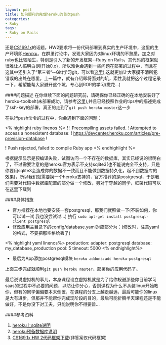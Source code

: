 ```yaml
---
layout: post
title: 如何顺利的完成heroku的首次push
categories:
- Ruby
tags:
- Ruby on Rails
---
```



还是[CS169.1x](http://www.xuetangx.com/courses/UC_BerkeleyX/CS169_1x_1/)的话题，HW2要求将一份代码部署到真实的生产环境中，这里的生产环境即[Heroku](https://heroku.com)。在群里讨论中，发现大家因为对linux环境的不熟悉，加之对ruby也比较陌生，特别是引入了新的开发框架--Ruby on Rails，其代码的框架就很难让人搞明白(刚开始0.o)，所以难免会遇到一些问题在部署的过程中，而且在这其中还引入了“第三者”--Git(学习git，可以看[这里](http://lazybios.github.com/2014/05/relearn-git-of-notes/)),这就更加让大家摸不清所犯错误的出处在哪里，上一篇中，就有介绍即将面对的坑，索性我就把这个过程记录一下，希望能帮大家避开这个坑，专心到ROR的学习(撒花...)

####问题描述
在你继续下面的问题研究前，请确保你已经正确的在本地安装好了heroku-toolbelt(未部署成功，请参考[这里](http://freshstu.com/2014/09/repair-heroku-toolbelt-install-failure-in-ubuntu11-10/)),并且已经按照作业的tips中的描述完成了ssh-key的部署，真正的走到了`git push heroku master`这一步

在执行push命令的过程中，你会遇到下面的问题：

<% highlight ruby linenos %>
 !
 !     Precompiling assets failed.
 !     Attempted to access a nonexistent database:
 !     https://devcenter.heroku.com/articles/pre-provision-database
 !

 !     Push rejected, failed to compile Ruby app
<% endhighlight %>

根据提示显示是预编译失败，试图访问一个不存在的数据库，其实已经说的很明白了，不过需要注意的是heroku官方表示不支持sqlite3(也不能说完全不支持，只是你要用sqlite3会造成你的数据不一致而且不能做到数据持久化，起不到数据库的效果)，所以我们就需要换一个heroku支持的，官方推荐的是postgresql，于是我们需要对代码中数据库配置的部分做一个修改，另对于穿越的同学，框架代码可以在[这里](http://www.xuetangx.com/c4x/UC_BerkeleyX/CS169_1x_1/asset/rails-intro.zip)下载到

####具体措施
+ 官方推荐在本地也要安装一套postgresql，那我们就照做一下(不装如何，你可以试一试 我也没尝试过...) 执行 `sudo apt-get install postgresql-client postgresql`
+ 修改应用主目录下的config/database.yaml对应部分为：(修改时，注意yaml的格式，不要把那空格给丢了)

<% highlight yaml linenos%>
production:
  adapter: postgresql
  database: my_database_production
  pool: 5
  timeout: 5000
<% endhighlight%>

+ 最后为App添加postgresql模块 `heroku addons:add heroku-postgresql`

上面三步完成就顺利`git push heroku master`，部署你的应用代码了。

最后说说虚拟机的事儿，本身课程设立虚拟机就是为了给你规避那些你目前学习saas的过程中不必要的问题，以防让你分心，否则课程为什么不从装linux开始教你，但有的同学偏偏要本末倒置，在课程的分支上越走越远，最后可能你的linux是大有进步，但那并不能帮你完成现阶段的目的，最后可能折腾半天课程还是不能做好，不是你没下对工夫，只能说明你不得要旨...

####参考资料
1. [heroku上sqlite说明](https://devcenter.heroku.com/articles/sqlite3)
2. [heroku预备数据库说明](https://devcenter.heroku.com/articles/pre-provision-database)
3. [CS169.1x HW 2代码框架下载](http://www.xuetangx.com/c4x/UC_BerkeleyX/CS169_1x_1/asset/rails-intro.zip)(非答案仅代码框架)

